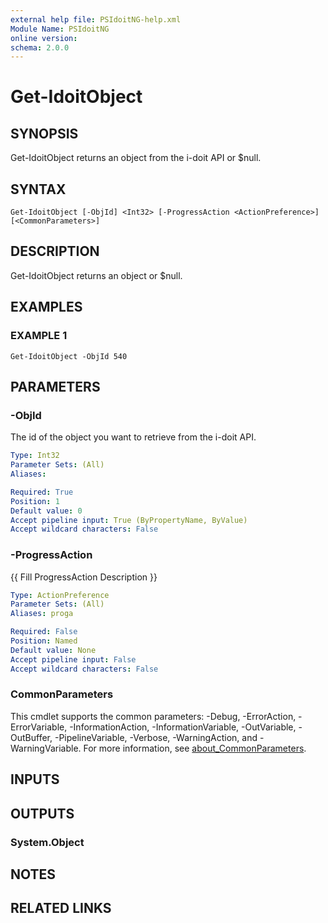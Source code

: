 ```yaml
---
external help file: PSIdoitNG-help.xml
Module Name: PSIdoitNG
online version:
schema: 2.0.0
---
```


# Get-IdoitObject

## SYNOPSIS
Get-IdoitObject returns an object from the i-doit API or $null.

## SYNTAX

```
Get-IdoitObject [-ObjId] <Int32> [-ProgressAction <ActionPreference>] [<CommonParameters>]
```

## DESCRIPTION
Get-IdoitObject returns an object or $null.

## EXAMPLES

### EXAMPLE 1
```
Get-IdoitObject -ObjId 540
```

## PARAMETERS

### -ObjId
The id of the object you want to retrieve from the i-doit API.

```yaml
Type: Int32
Parameter Sets: (All)
Aliases:

Required: True
Position: 1
Default value: 0
Accept pipeline input: True (ByPropertyName, ByValue)
Accept wildcard characters: False
```

### -ProgressAction
{{ Fill ProgressAction Description }}

```yaml
Type: ActionPreference
Parameter Sets: (All)
Aliases: proga

Required: False
Position: Named
Default value: None
Accept pipeline input: False
Accept wildcard characters: False
```

### CommonParameters
This cmdlet supports the common parameters: -Debug, -ErrorAction, -ErrorVariable, -InformationAction, -InformationVariable, -OutVariable, -OutBuffer, -PipelineVariable, -Verbose, -WarningAction, and -WarningVariable. For more information, see [about_CommonParameters](http://go.microsoft.com/fwlink/?LinkID=113216).

## INPUTS

## OUTPUTS

### System.Object
## NOTES

## RELATED LINKS
